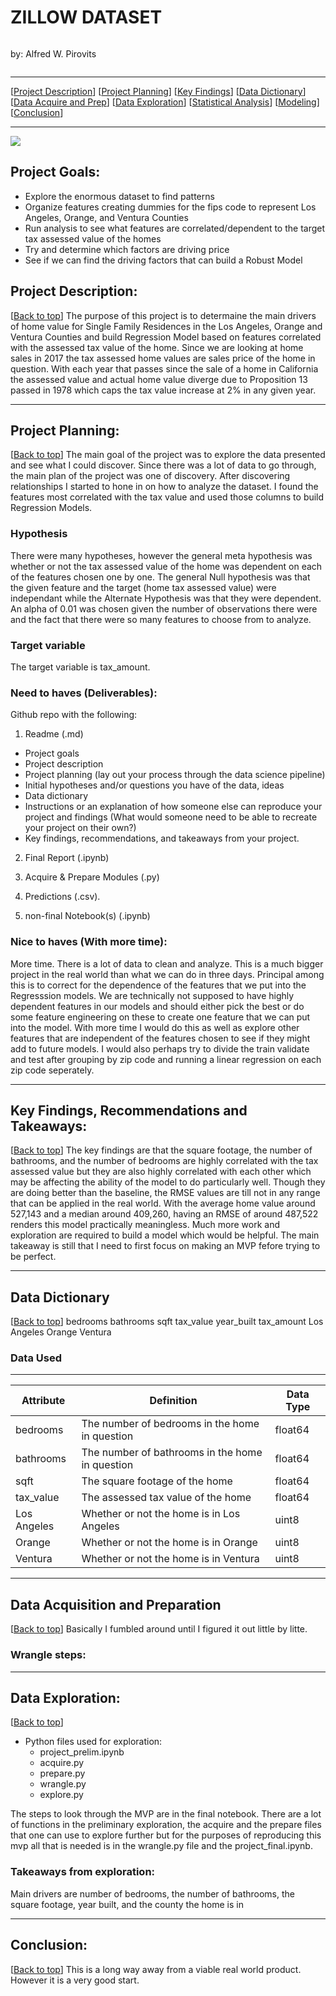 # <a name="top"></a>ZILLOW DATASET 
![]()

by: Alfred W. Pirovits

<p>
  <a href="https://github.com/Alfred-W-S-Pirovits-Jr/telco_churn_project#top" target="_blank">
    <img alt="" src="" />
  </a>
</p>


***
[[Project Description](#project_description)]
[[Project Planning](#planning)]
[[Key Findings](#findings)]
[[Data Dictionary](#dictionary)]
[[Data Acquire and Prep](#wrangle)]
[[Data Exploration](#explore)]
[[Statistical Analysis](#stats)]
[[Modeling](#model)]
[[Conclusion](#conclusion)]
___

<img src="https://docs.google.com/drawings/d/e/2PACX-1vR19fsVfxHvzjrp0kSMlzHlmyU0oeTTAcnTUT9dNe4wAEXv_2WJNViUa9qzjkvcpvkFeUCyatccINde/pub?w=1389&amp;h=410">

## <a name="project_goals"></a> Project Goals:
- Explore the enormous dataset to find patterns
- Organize features creating dummies for the fips code to represent Los Angeles, Orange, and Ventura Counties
- Run analysis to see what features are correlated/dependent to the target tax assessed value of the homes
- Try and determine which factors are driving price 
- See if we can find the driving factors that can build a Robust Model

## <a name="project_description"></a>Project Description:
[[Back to top](#top)]
The purpose of this project is to determaine the main drivers of home value for Single Family Residences in the Los Angeles, Orange and Ventura Counties and build Regression Model based on features correlated with the assessed tax value of the home.  Since we are looking at home sales in 2017 the tax assessed home values are sales price of the home in question.  With each year that passes since the sale of a home in California the assessed value and actual home value diverge due to Proposition 13 passed in 1978 which caps the tax value increase at 2% in any given year.
***
## <a name="planning"></a>Project Planning:    
[[Back to top](#top)]
The main goal of the project was to explore the data presented and see what I could discover.  Since there was a lot of data to go through, the main plan of the project was one of discovery.  After discovering relationships I started to hone in on how to analyze the dataset.  I found the features most correlated with the tax value and used those columns to build Regression Models.



        
### Hypothesis
There were many hypotheses, however the general meta hypothesis was whether or not the tax assessed value of the home was dependent on each of  the features chosen one by one.  The general Null hypothesis was that the given feature and the target (home tax assessed value) were independant while the Alternate Hypothesis was that they were dependent.  An alpha of 0.01 was chosen given the number of observations there were and the fact that there were so many features to choose from to analyze.  



### Target variable
The target variable is tax_amount.  


### Need to haves (Deliverables):
Github repo with the following:

1. Readme (.md)
- Project goals
- Project description
- Project planning (lay out your process through the data science pipeline)
- Initial hypotheses and/or questions you have of the data, ideas
- Data dictionary
- Instructions or an explanation of how someone else can reproduce your project and findings (What would someone need to be able to recreate your project on their own?)
- Key findings, recommendations, and takeaways from your project.

2. Final Report (.ipynb)

3. Acquire & Prepare Modules (.py)


4. Predictions (.csv).


5. non-final Notebook(s) (.ipynb)



### Nice to haves (With more time):
More time.  There is a lot of data to clean and analyze.  This is a much bigger project in the real world than what we can do in three days.  Principal among this is to correct for the dependence of the features that we put into the Regresssion models.  We are technically not supposed to have highly dependent features in our models and should either pick the best or do some feature engineering on these to create one feature that we can put into the model.   With more time I would do this as well as explore other features that are independent of the features chosen to see if they might add to future models.  I would also perhaps try to divide the train validate and test after grouping by zip code and running a linear regression on each zip code seperately.   


***

## <a name="findings"></a>Key Findings, Recommendations and Takeaways:
[[Back to top](#top)]
The key findings are that the square footage, the number of bathrooms, and the number of bedrooms are highly correlated with the tax assessed value but they are also highly correlated with each other which may be affecting the ability of the model to do particularly well.  Though they are doing better than the baseline, the RMSE values are till not in any range that can be applied in the real world.  With the average home value around 527,143 and a median around 409,260, having an RMSE of around 487,522 renders this model practically meaningless.  Much more work and exploration are required to build a model which would be helpful.  The main takeaway is still that I need to first focus on making an MVP fefore trying to be perfect.

***

## <a name="dictionary"></a>Data Dictionary  
[[Back to top](#top)]
bedrooms	bathrooms	sqft	tax_value	year_built	tax_amount	Los Angeles	Orange	Ventura
### Data Used
---
| Attribute | Definition | Data Type |
| ----- | ----- | ----- |
| bedrooms | The number of bedrooms in the home in question | float64 |
| bathrooms | The number of bathrooms in the home in question | float64 |
| sqft | The square footage of the home | float64 |
| tax_value | The assessed tax value of the home | float64 |
| Los Angeles | Whether or not the home is in Los Angeles | uint8 |
| Orange | Whether or not the home is in Orange | uint8 |
| Ventura | Whether or not the home is in Ventura | uint8 |

***

## <a name="wrangle"></a>Data Acquisition and Preparation
[[Back to top](#top)]
Basically I fumbled around until I figured it out little by litte.
![]()


### Wrangle steps: 


*********************

## <a name="explore"></a>Data Exploration:
[[Back to top](#top)]
- Python files used for exploration:
    - project_prelim.ipynb
    - acquire.py
    - prepare.py
    - wrangle.py
    - explore.py

The steps to look through the MVP are in the final notebook.  There are a lot of functions in the preliminary  exploration, the acquire and the prepare files that one can use to explore further but for the purposes of reproducing this mvp all that is needed is in the wrangle.py file and the project_final.ipynb.
### Takeaways from exploration:

Main drivers are number of bedrooms, the number of bathrooms, the square footage, year built, and the county the home is in
***

## <a name="Conclusion"></a>Conclusion:
[[Back to top](#top)]
This is a long way away from a viable real world product.  However it is a very good start.  